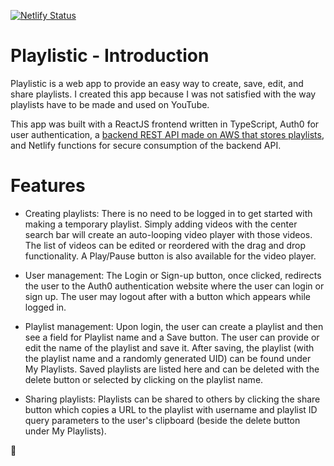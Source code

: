 [![Netlify Status](https://api.netlify.com/api/v1/badges/be42048e-916d-42f3-b372-752e5f2fb021/deploy-status)](https://app.netlify.com/sites/playlistic/deploys)

# Playlistic - Introduction

Playlistic is a web app to provide an easy way to create, save, edit, and share playlists. I created this app because I was not satisfied with the way playlists have to be made and used on YouTube. 

This app was built with a ReactJS frontend written in TypeScript, Auth0 for user authentication, a [backend REST API made on AWS that stores playlists](https://github.com/sbose23/Playlistic/tree/main/api), and Netlify functions for secure consumption of the backend API.

# Features

* Creating playlists: There is no need to be logged in to get started with making a temporary playlist. Simply adding videos with the center search bar will create an auto-looping video player with those videos. The list of videos can be edited or reordered with the drag and drop functionality. A Play/Pause button is also available for the video player.

* User management: The Login or Sign-up button, once clicked, redirects the user to the Auth0 authentication website where the user can login or sign up. The user may logout after with a button which appears while logged in.

* Playlist management: Upon login, the user can create a playlist and then see a field for Playlist name and a Save button. The user can provide or edit the name of the playlist and save it. After saving, the playlist (with the playlist name and a randomly generated UID) can be found under My Playlists. Saved playlists are listed here and can be deleted with the delete button or selected by clicking on the playlist name. 

* Sharing playlists: Playlists can be shared to others by clicking the share button which copies a URL to the playlist with username and playlist ID query parameters to the user's clipboard (beside the delete button under My Playlists). 

🎵
